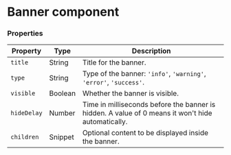 # Banner component

### Properties

| Property    | Type    | Description                                                                                       |
| ----------- | ------- | ------------------------------------------------------------------------------------------------- |
| `title`     | String  | Title for the banner.                                                                             |
| `type`      | String  | Type of the banner: `'info'`, `'warning'`, `'error'`, `'success'`.                                |
| `visible`   | Boolean | Whether the banner is visible.                                                                    |
| `hideDelay` | Number  | Time in milliseconds before the banner is hidden. A value of 0 means it won't hide automatically. |
| `children`  | Snippet | Optional content to be displayed inside the banner.                                               |
